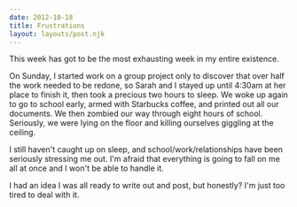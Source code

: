 ```yaml
---
date: 2012-10-18
title: Frustrations
layout: layouts/post.njk
---
```


This week has got to be the most exhausting week in my entire existence.

On Sunday, I started work on a group project only to discover that over half the work needed to be redone, so Sarah and I stayed up until 4:30am at her place to finish it, then took a precious two hours to sleep. We woke up again to go to school early, armed with Starbucks coffee, and printed out all our documents. We then zombied our way through eight hours of school. Seriously, we were lying on the floor and killing ourselves giggling at the ceiling.

I still haven't caught up on sleep, and school/work/relationships have been seriously stressing me out. I'm afraid that everything is going to fall on me all at once and I won't be able to handle it.

I had an idea I was all ready to write out and post, but honestly? I'm just too tired to deal with it.